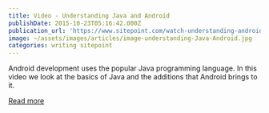 ```yaml
---
title: Video - Understanding Java and Android
publishDate: 2015-10-23T05:16:42.000Z
publication_url: 'https://www.sitepoint.com/watch-understanding-android-and-java/'
image: ~/assets/images/articles/image-understanding-Java-Android.jpg
categories: writing sitepoint
---
```


Android development uses the popular Java programming language. In this video we look at the basics of Java and the additions that Android brings to it.

[Read more](https://www.sitepoint.com/watch-understanding-android-and-java/)
